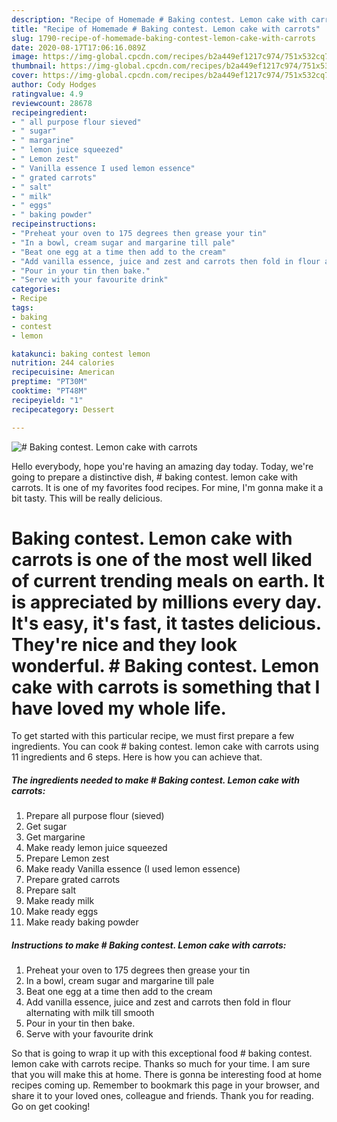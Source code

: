 ```yaml
---
description: "Recipe of Homemade # Baking contest. Lemon cake with carrots"
title: "Recipe of Homemade # Baking contest. Lemon cake with carrots"
slug: 1790-recipe-of-homemade-baking-contest-lemon-cake-with-carrots
date: 2020-08-17T17:06:16.089Z
image: https://img-global.cpcdn.com/recipes/b2a449ef1217c974/751x532cq70/baking-contest-lemon-cake-with-carrots-recipe-main-photo.jpg
thumbnail: https://img-global.cpcdn.com/recipes/b2a449ef1217c974/751x532cq70/baking-contest-lemon-cake-with-carrots-recipe-main-photo.jpg
cover: https://img-global.cpcdn.com/recipes/b2a449ef1217c974/751x532cq70/baking-contest-lemon-cake-with-carrots-recipe-main-photo.jpg
author: Cody Hodges
ratingvalue: 4.9
reviewcount: 28678
recipeingredient:
- " all purpose flour sieved"
- " sugar"
- " margarine"
- " lemon juice squeezed"
- " Lemon zest"
- " Vanilla essence I used lemon essence"
- " grated carrots"
- " salt"
- " milk"
- " eggs"
- " baking powder"
recipeinstructions:
- "Preheat your oven to 175 degrees then grease your tin"
- "In a bowl, cream sugar and margarine till pale"
- "Beat one egg at a time then add to the cream"
- "Add vanilla essence, juice and zest and carrots then fold in flour alternating with milk till smooth"
- "Pour in your tin then bake."
- "Serve with your favourite drink"
categories:
- Recipe
tags:
- baking
- contest
- lemon

katakunci: baking contest lemon 
nutrition: 244 calories
recipecuisine: American
preptime: "PT30M"
cooktime: "PT48M"
recipeyield: "1"
recipecategory: Dessert

---
```



![# Baking contest. Lemon cake with carrots](https://img-global.cpcdn.com/recipes/b2a449ef1217c974/751x532cq70/baking-contest-lemon-cake-with-carrots-recipe-main-photo.jpg)

Hello everybody, hope you're having an amazing day today. Today, we're going to prepare a distinctive dish, # baking contest. lemon cake with carrots. It is one of my favorites food recipes. For mine, I'm gonna make it a bit tasty. This will be really delicious.



# Baking contest. Lemon cake with carrots is one of the most well liked of current trending meals on earth. It is appreciated by millions every day. It's easy, it's fast, it tastes delicious. They're nice and they look wonderful. # Baking contest. Lemon cake with carrots is something that I have loved my whole life.


To get started with this particular recipe, we must first prepare a few ingredients. You can cook # baking contest. lemon cake with carrots using 11 ingredients and 6 steps. Here is how you can achieve that.

<!--inarticleads1-->

##### The ingredients needed to make # Baking contest. Lemon cake with carrots:

1. Prepare  all purpose flour (sieved)
1. Get  sugar
1. Get  margarine
1. Make ready  lemon juice squeezed
1. Prepare  Lemon zest
1. Make ready  Vanilla essence (I used lemon essence)
1. Prepare  grated carrots
1. Prepare  salt
1. Make ready  milk
1. Make ready  eggs
1. Make ready  baking powder




<!--inarticleads2-->

##### Instructions to make # Baking contest. Lemon cake with carrots:

1. Preheat your oven to 175 degrees then grease your tin
1. In a bowl, cream sugar and margarine till pale
1. Beat one egg at a time then add to the cream
1. Add vanilla essence, juice and zest and carrots then fold in flour alternating with milk till smooth
1. Pour in your tin then bake.
1. Serve with your favourite drink




So that is going to wrap it up with this exceptional food # baking contest. lemon cake with carrots recipe. Thanks so much for your time. I am sure that you will make this at home. There is gonna be interesting food at home recipes coming up. Remember to bookmark this page in your browser, and share it to your loved ones, colleague and friends. Thank you for reading. Go on get cooking!
